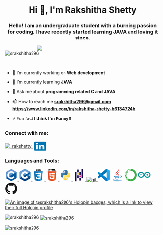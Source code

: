 
<h1 align="center">Hi 👋, I'm Rakshitha Shetty</h1>
<h3 align="center">Hello! I am an undergraduate student with a burning passion for coding. I have recently started learning JAVA and loving it since.</h3>
<img align="right" width="400" src="https://cdn.dribbble.com/users/1920348/screenshots/4332641/media/c333a921c9e2c6ecfe8ad7d65ef2252f.gif">

<p align="left"> <img src="https://komarev.com/ghpvc/?username=srakshitha296&label=Profile%20views&color=0e75b6&style=flat" alt="srakshitha296" /> </p>

<p align="left"> <a href="https://twitter.com/" target="blank"><img src="https://img.shields.io/twitter/follow/?logo=twitter&style=for-the-badge" alt="" /></a> </p>

- 🔭 I’m currently working on **Web development**

- 🌱 I’m currently learning **JAVA**

- 💬 Ask me about **programming related C and JAVA**

- 📫 How to reach me **srakshitha296@gmail.com** 
**https://www.linkedin.com/in/rakshitha-shetty-b6134724b**

- ⚡ Fun fact **I think I'm Funny!!**

<h3 align="left">Connect with me:</h3>
<p align="left">
<a href="https://instagram.com/_rakshetty_" target="blank"><img align="center" src="https://raw.githubusercontent.com/rahuldkjain/github-profile-readme-generator/master/src/images/icons/Social/instagram.svg" alt="_rakshetty_" height="30" width="40" /></a>
  <a href="https://www.linkedin.com/in/rakshitha-shetty-b6134724b/" target="blank"><img align="center" src="https://github.com/devicons/devicon/blob/master/icons/linkedin/linkedin-original.svg" alt="_rakshetty_" height="30" width="40" /></a>
</p>

<h3 align="left">Languages and Tools:</h3>
<p align="left"> <a href="https://www.cprogramming.com/" target="_blank" rel="noreferrer"> <img src="https://raw.githubusercontent.com/devicons/devicon/master/icons/c/c-original.svg" alt="c" width="40" height="40"/> </a>
  <a href="https://www.w3schools.com/cpp/" target="_blank" rel="noreferrer"> <img src="https://raw.githubusercontent.com/devicons/devicon/master/icons/cplusplus/cplusplus-original.svg" alt="cplusplus" width="40" height="40"/> 
    </a> <a href="https://www.w3schools.com/css/" target="_blank" rel="noreferrer"> <img src="https://raw.githubusercontent.com/devicons/devicon/master/icons/css3/css3-original-wordmark.svg" alt="css3" width="40" height="40"/> </a>
  <a href="https://www.w3.org/html/" target="_blank" rel="noreferrer"> <img src="https://raw.githubusercontent.com/devicons/devicon/master/icons/html5/html5-original-wordmark.svg" alt="html5" width="40" height="40"/> </a> 
  <a href="https://docs.python.org/3/tutorial/index.html" target="_blank" rel="noreferrer"> <img src="https://raw.githubusercontent.com/devicons/devicon/master/icons/python/python-original.svg" alt="c" width="40" height="40"/> </a>
  <a href="https://pandas.pydata.org/docs/getting_started/index.html" target="_blank" rel="noreferrer"> <img src="https://raw.githubusercontent.com/devicons/devicon/master/icons/pandas/pandas-original.svg" alt="c" width="40" height="40"/> </a>
  <a href="https://git-scm.com/" target="_blank" rel="noreferrer"> <img src="https://www.vectorlogo.zone/logos/git-scm/git-scm-icon.svg" alt="git" width="40" height="40"/> </a>
<img src="https://github.com/devicons/devicon/blob/master/icons/vscode/vscode-original.svg" alt="c" width="40" height="40"/> 
  <img src="https://github.com/devicons/devicon/blob/master/icons/java/java-original.svg" alt="c" width="40" height="40"/> 
<img src="https://github.com/devicons/devicon/blob/master/icons/anaconda/anaconda-original.svg" alt="c" width="40" height="40"/> 
<img src="https://github.com/devicons/devicon/blob/master/icons/arduino/arduino-original.svg" alt="c" width="40" height="40"/> 
<img src="https://github.com/devicons/devicon/blob/master/icons/github/github-original.svg" alt="c" width="40" height="40"/> 
  </p>

[![An image of @srakshitha296's Holopin badges, which is a link to view their full Holopin profile](https://holopin.me/srakshitha296)](https://holopin.io/@srakshitha296)

<p><img align="left" src="https://github-readme-stats-sigma-five.vercel.app/api/top-langs?username=srakshitha296&show_icons=true&locale=en&layout=compact" alt="srakshitha296" /></p>

<p>&nbsp;<img align="center" src="https://github-readme-stats-sigma-five.vercel.app/api?username=srakshitha296&show_icons=true&locale=en" alt="srakshitha296" /></p>

<p><img align="center" src="https://github-readme-streak-stats.herokuapp.com/?user=srakshitha296&" alt="srakshitha296" /></p>

